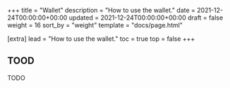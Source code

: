 +++
title = "Wallet"
description = "How to use the wallet."
date = 2021-12-24T00:00:00+00:00
updated = 2021-12-24T00:00:00+00:00
draft = false
weight = 16
sort_by = "weight"
template = "docs/page.html"

[extra]
lead = "How to use the wallet."
toc = true
top = false
+++

## TOOD

TODO

